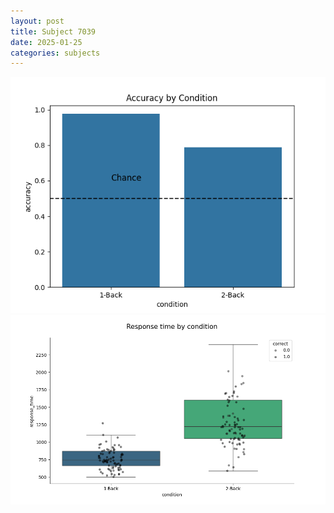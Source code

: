 ```yaml
---
layout: post
title: Subject 7039
date: 2025-01-25
categories: subjects
---
```


![](data/7039/run-5/7039_ATS_acc.png)
![](data/7039/run-5/7039_ATS_rt.png)
